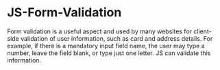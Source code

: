 # JS-Form-Validation
Form validation is a useful aspect and used by many websites for client-side validation of user information, such as card and address details. For example, if there is a mandatory input field name, the user may type a number, leave the field blank, or type just one letter. JS can validate this information. 

